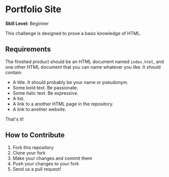 # Portfolio Site

__Skill Level:__ Beginner

This challenge is designed to prove a basic knowledge of HTML.

## Requirements

The finished product should be an HTML document named `index.html`, and one other HTML document that you can name whatever you like. It should contain:

- A title. It should probably be your name or pseudonym.
- Some bold text. Be passionate.
- Some italic text. Be expressive.
- A list.
- A link to a another HTML page in the repository.
- A link to another website.

That's it!

## How to Contribute

1. Fork this repository
2. Clone your fork
3. Make your changes and commit them
4. Push your changes to your fork
5. Send us a pull request!

